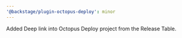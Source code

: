 ```yaml
---
'@backstage/plugin-octopus-deploy': minor
---
```


Added Deep link into Octopus Deploy project from the Release Table.
